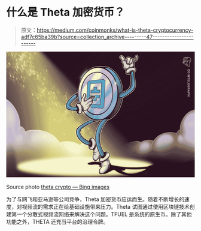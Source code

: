 # 什么是 Theta 加密货币？

> 原文：<https://medium.com/coinmonks/what-is-theta-cryptocurrency-adf7c65ba39b?source=collection_archive---------47----------------------->

![](img/36b0955d5909097659fbe74bddfe5677.png)

Source photo [theta crypto — Bing images](https://www.bing.com/images/search?view=detailV2&ccid=jTKckB%2b6&id=52832DE49CC2616FA3163E13E8F89DA48A968974&thid=OIP.jTKckB-6zh7a8O-MpNX6GQHaE7&mediaurl=https%3a%2f%2fimages.cointelegraph.com%2fimages%2f1434_aHR0cHM6Ly9zMy5jb2ludGVsZWdyYXBoLmNvbS91cGxvYWRzLzIwMjEtMDMvMjMyN2YzZTctZjQzNC00ZjUwLWFjMjMtNGRhNjJjZmMwZDZmLmpwZw%3d%3d.jpg&cdnurl=https%3a%2f%2fth.bing.com%2fth%2fid%2fR.8d329c901fbace1edaf0ef8ca4d5fa19%3frik%3ddImWiqSd%252bOgTPg%26pid%3dImgRaw%26r%3d0&exph=955&expw=1434&q=theta+crypto&simid=608041634259208789&FORM=IRPRST&ck=522A932899E8ABCD9E7E9536FBAB5698&selectedIndex=10&ajaxhist=0&ajaxserp=0)

为了与网飞和亚马逊等公司竞争，Theta 加密货币应运而生。随着不断增长的速度，对视频流的需求正在给基础设施带来压力。Theta 试图通过使用区块链技术创建第一个分散式视频流网络来解决这个问题。TFUEL 是系统的原生币。除了其他功能之外，THETA 还充当平台的治理令牌。